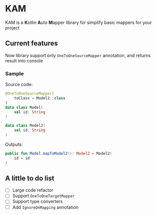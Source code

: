 # KAM
KAM is a **K**otlin **A**uto **M**apper library for simplify basic mappers for your project

## Current features
Now library support only `OneToOneSourceMapper` annotation, and returns result into console

### Sample
Source code:
```kotlin
@OneToOneSourceMapper(
    toClass = Model2::class
)
data class Model(
    val id: String
)

data class Model2(
    val id: String
)
```

Outputs:
```kotlin
public fun Model.mapToModel2(): Model2 = Model2(
	id = id
)
```

## A little to do list
- [ ] Large code refactor
- [ ] Support `OneToOneTargetMapper`
- [ ] Support type converters
- [ ] Add `IgnoreOnMapping` annotation
